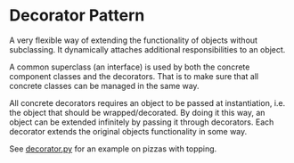# Decorator Pattern

A very flexible way of extending the functionality of objects without subclassing. It dynamically attaches additional responsibilities to an object.

A common superclass (an interface) is used by both the concrete component classes and the decorators. That is to make sure that all concrete classes can be managed in the same way.

All concrete decorators requires an object to be passed at instantiation, i.e. the object that should be wrapped/decorated. By doing it this way, an object can be extended infinitely by passing it through decorators. Each decorator extends the original objects functionality in some way.

See [decorator.py](decorator.py) for an example on pizzas with topping.
